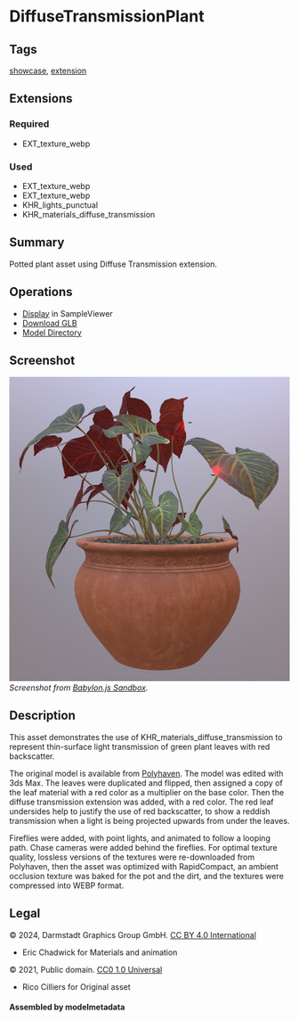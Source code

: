 # DiffuseTransmissionPlant

## Tags

[showcase](../../Models-showcase.md), [extension](../../Models-extension.md)

## Extensions

### Required

* EXT_texture_webp

### Used

* EXT_texture_webp
* EXT_texture_webp
* KHR_lights_punctual
* KHR_materials_diffuse_transmission

## Summary

Potted plant asset using Diffuse Transmission extension.

## Operations

* [Display](https://github.khronos.org/glTF-Sample-Viewer-Release/?model=https://raw.GithubUserContent.com/KhronosGroup/glTF-Sample-Assets/main/./Models/DiffuseTransmissionPlant/glTF-Binary/DiffuseTransmissionPlant.glb) in SampleViewer
* [Download GLB](https://raw.GithubUserContent.com/KhronosGroup/glTF-Sample-Assets/main/./Models/DiffuseTransmissionPlant/glTF-Binary/DiffuseTransmissionPlant.glb)
* [Model Directory](./)

## Screenshot

![Screenshot from Babylon.js Sandbox](screenshot/screenshot_Large.jpg)
<br/>_Screenshot from [Babylon.js Sandbox](https://sandbox.babylonjs.com/)._

## Description

This asset demonstrates the use of KHR_materials_diffuse_transmission to represent thin-surface light transmission of green plant leaves with red backscatter. 

The original model is available from [Polyhaven](https://polyhaven.com/a/potted_plant_02). The model was edited with 3ds Max. The leaves were duplicated and flipped, then assigned a copy of the leaf material with a red color as a multiplier on the base color. Then the diffuse transmission extension was added, with a red color. The red leaf undersides help to justify the use of red backscatter, to show a reddish transmission when a light is being projected upwards from under the leaves. 

Fireflies were added, with point lights, and animated to follow a looping path. Chase cameras were added behind the fireflies. For optimal texture quality, lossless versions of the textures were re-downloaded from Polyhaven, then the asset was optimized with RapidCompact, an ambient occlusion texture was baked for the pot and the dirt, and the textures were compressed into WEBP format.

## Legal

&copy; 2024, Darmstadt Graphics Group GmbH. [CC BY 4.0 International](https://creativecommons.org/licenses/by/4.0/legalcode)

 - Eric Chadwick for Materials and animation

&copy; 2021, Public domain. [CC0 1.0 Universal](https://creativecommons.org/publicdomain/zero/1.0/legalcode)

 - Rico Cilliers for Original asset

#### Assembled by modelmetadata